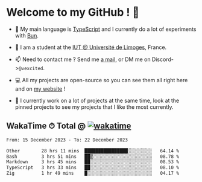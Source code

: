 # Welcome to my GitHub ! 🌃

- 🔭 My main language is [TypeScript](https://www.typescriptlang.org/) and I currently do a lot of experiments with [Bun](https://bun.sh).

- 🌱 I am a student at the [IUT @ Université de Limoges](https://iut.unilim.fr), France.

- 📫 Need to contact me ? Send me <a href="mailto:mikkel@milescode.dev">a mail</a>, or DM me on Discord->`@vexcited`.

- 💻 All my projects are open-source so you can see them all right here and on <a href="https://vexcited.vercel.app">my website</a> !

- 👀 I currently work on a lot of projects at the same time, look at the pinned projects to see my projects that I like the most currently.

## WakaTime ⏱ Total @ [![wakatime](https://wakatime.com/badge/user/0839e595-e07a-435c-8d59-ed95f2a3d6dd.svg)](https://wakatime.com/@0839e595-e07a-435c-8d59-ed95f2a3d6dd)

<!--START_SECTION:waka-->

```txt
From: 15 December 2023 - To: 22 December 2023

Other        28 hrs 11 mins  ████████████████░░░░░░░░░   64.14 %
Bash         3 hrs 51 mins   ██▒░░░░░░░░░░░░░░░░░░░░░░   08.78 %
Markdown     3 hrs 45 mins   ██░░░░░░░░░░░░░░░░░░░░░░░   08.53 %
TypeScript   3 hrs 33 mins   ██░░░░░░░░░░░░░░░░░░░░░░░   08.10 %
Zig          1 hr 49 mins    █░░░░░░░░░░░░░░░░░░░░░░░░   04.17 %
```

<!--END_SECTION:waka-->
